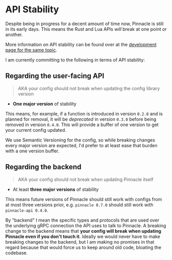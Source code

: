 # API Stability

Despite being in progress for a decent amount of time now, Pinnacle is still in its early days.
This means the Rust and Lua APIs *will* break at one point or another.

More information on API stability can be found over at the
[development page for the same topic](../development/api-stability).

I am currently committing to the following in terms of API stability:

## Regarding the user-facing API

> AKA your config should not break when updating the config library version

- **One major version** of stability
   
This means, for example, if a function is introduced in version `0.2.0` and is planned
for removal, it will be *deprecated* in version `0.3.0` before being removed in version
`0.4.0`. This will provide a buffer of one version to get your current config updated.

We use Semantic Versioning for the config, so while breaking changes every major version
are expected, I'd prefer to at least ease that burden with a one version buffer.

## Regarding the backend

> AKA your config should not break when updating Pinnacle itself

- At least **three major versions** of stability

This means future versions of Pinnacle should still work with configs from at most
three versions prior, e.g. `pinnacle 0.7.0` should still work with `pinnacle-api 0.4.0`.

By "backend" I mean the specific types and protocols that are used
over the underlying gRPC connection the API uses to talk to Pinnacle. A breaking change
to the backend means that **your config will break when updating Pinnacle
even if you don't touch it**. Ideally we would never have to make breaking
changes to the backend, but I am making no promises in that regard because that would
force us to keep around old code, bloating the codebase.
